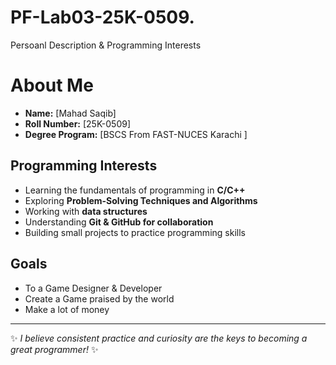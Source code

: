 # PF-Lab03-25K-0509.
Persoanl Description &amp; Programming Interests
# About Me

- **Name:** [Mahad Saqib]  
- **Roll Number:** [25K-0509]  
- **Degree Program:** [BSCS From FAST-NUCES Karachi ]  

## Programming Interests
- Learning the fundamentals of programming in **C/C++**  
- Exploring **Problem-Solving Techniques and Algorithms**  
- Working with **data structures**  
- Understanding **Git & GitHub for collaboration**  
- Building small projects to practice programming skills

## Goals
- To a Game Designer & Developer
- Create a Game praised by the world
- Make a lot of money
---

✨ *I believe consistent practice and curiosity are the keys to becoming a great programmer!* ✨
